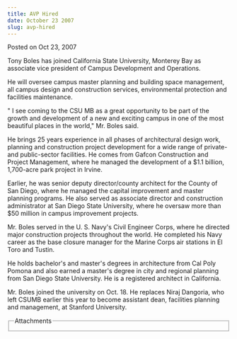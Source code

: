 ```yaml
---
title: AVP Hired
date: October 23 2007
slug: avp-hired
---
```


 
<span class="date">Posted on Oct 23, 2007 </span>
<p>
  Tony Boles has joined California State University, Monterey Bay as associate
  vice president of Campus Development and Operations.
</p>
<p>
  He will oversee campus master planning and building space management, all
  campus design and construction services, environmental protection and
  facilities maintenance.
</p>
<p>
  &quot; I see coming to the CSU MB as a great opportunity to be part of the
  growth and development of a new and exciting campus in one of the most
  beautiful places in the world,&quot; Mr. Boles said.
</p>
<p>
  He brings 25 years experience in all phases of architectural design work,
  planning and construction project development for a wide range of private- and
  public-sector facilities. He comes from Gafcon Construction and Project
  Management, where he managed the development of a $1.1 billion, 1,700-acre
  park project in Irvine.
</p>
<p>
  Earlier, he was senior deputy director/county architect for the County of San
  Diego, where he managed the capital improvement and master planning programs.
  He also served as associate director and construction administrator at San
  Diego State University, where he oversaw more than $50 million in campus
  improvement projects.
</p>
<p>
  Mr. Boles served in the U. S. Navy&apos;s Civil Engineer Corps, where he
  directed major construction projects throughout the world. He completed his
  Navy career as the base closure manager for the Marine Corps air stations in
  El Toro and Tustin.
</p>
<p>
  He holds bachelor&apos;s and master&apos;s degrees in architecture from Cal
  Poly Pomona and also earned a master&apos;s degree in city and regional
  planning from San Diego State University. He is a registered architect in
  California.
</p>
<p>
  Mr. Boles joined the university on Oct. 18. He replaces Niraj Dangoria, who
  left CSUMB earlier this year to become assistant dean, facilities planning and
  management, at Stanford University.
</p>
<fieldset class="fieldgroup group-attachments">
  <legend>Attachments</legend>
  <div class="field field-type-emvideo field-field-attach-video">
    <div class="field-items">
      <div class="field-item odd">
        <div class="emvideo emvideo-video emvideo-" />
      </div>
    </div>
  </div>
</fieldset>
 
